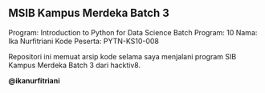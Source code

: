## MSIB Kampus Merdeka Batch 3

Program: Introduction to Python for Data Science
Batch Program: 10
Nama: Ika Nurfitriani
Kode Peserta: PYTN-KS10-008

Repositori ini memuat arsip kode selama saya menjalani program SIB Kampus Merdeka Batch 3 dari hacktiv8.

**@ikanurfitriani**